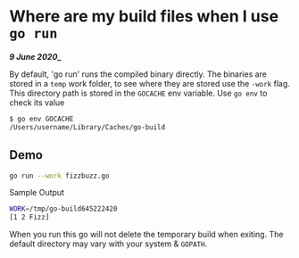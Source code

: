 # Where are my build files when I use `go run`

**_9 June 2020__**

By default, 'go run' runs the compiled binary directly.
The binaries are stored in a `temp` work folder, to see where they are stored use the `-work` flag. This directory path is stored in the `GOCACHE` env variable.
Use `go env` to check its value

```bash
$ go env GOCACHE
/Users/username/Library/Caches/go-build
```

## Demo

```bash
go run --work fizzbuzz.go
```

Sample Output

```bash
WORK=/tmp/go-build645222420
[1 2 Fizz]
```

When you run this go will not delete the temporary build when exiting.
The default directory may vary with your system & `GOPATH`.
